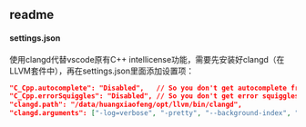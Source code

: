 ## readme

#### settings.json

使用clangd代替vscode原有C++ intellicense功能，需要先安装好clangd（在LLVM套件中），再在settings.json里面添加设置项：
```json
"C_Cpp.autocomplete": "Disabled",   // So you don't get autocomplete from both extensions.
"C_Cpp.errorSquiggles": "Disabled", // So you don't get error squiggles from both extensions (clangd's seem to be more reliable anyway).
"clangd.path": "/data/huangxiaofeng/opt/llvm/bin/clangd",
"clangd.arguments": ["-log=verbose", "-pretty", "--background-index", "--compile-commands-dir=${workspaceFolder}/output/cpu_simu_dev/"],
```

